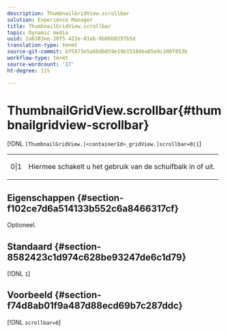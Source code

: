 ```yaml
---
description: ThumbnailGridView.scrollbar
solution: Experience Manager
title: ThumbnailGridView.scrollbar
topic: Dynamic media
uuid: 2a6383ee-20f5-422e-81eb-0b06b0297b5d
translation-type: tm+mt
source-git-commit: bf5873e5a6bdb859e19b15584ba85e9c106f853b
workflow-type: tm+mt
source-wordcount: '17'
ht-degree: 11%

---
```



# ThumbnailGridView.scrollbar{#thumbnailgridview-scrollbar}

[!DNL `[ThumbnailGridView.|<containerId>_gridView.]scrollbar=0|1`]

<table id="table_70E6FDB62C2C4DBBB26BEBAD37A181AD"> 
 <tbody> 
  <tr> 
   <td> <p> <span class="codeph"> 0|1</span> </p> </td> 
   <td> <p> Hiermee schakelt u het gebruik van de schuifbalk in of uit. </p> </td> 
  </tr> 
 </tbody> 
</table>

## Eigenschappen {#section-f102ce7d6a514133b552c6a8466317cf}

Optioneel.

## Standaard {#section-8582423c1d974c628be93247de6c1d79}

[!DNL `1`]

## Voorbeeld {#section-f74d8ab01f9a487d88ecd69b7c287ddc}

[!DNL `scrollbar=0`]
